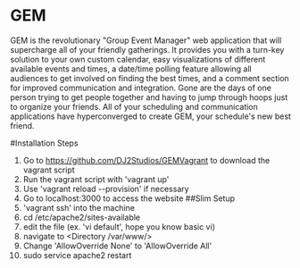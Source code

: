 # GEM
GEM is the revolutionary "Group Event Manager" web application that will supercharge all of your friendly gatherings.
It provides you with a turn-key solution to your own custom calendar, easy visualizations of different available events and times, a date/time polling feature allowing all audiences to get involved on finding the best times, and a comment section for improved communication and integration.
Gone are the days of one person trying to get people together and having to jump through hoops just to organize your friends. All of your scheduling and communication applications have hyperconverged to create GEM, your schedule's new best friend.


#Installation Steps
1. Go to https://github.com/DJ2Studios/GEMVagrant to download the vagrant script
2. Run the vagrant script with 'vagrant up'
  1. Use 'vagrant reload --provision' if necessary
3. Go to localhost:3000 to access the website
##Slim Setup
1. 'vagrant ssh' into the machine
2. cd /etc/apache2/sites-available
3. edit the file (ex. 'vi default', hope you know basic vi)
  1. navigate to <Directory /var/www/> 
  2. Change 'AllowOverride None' to 'AllowOverride All'
3. sudo service apache2 restart
